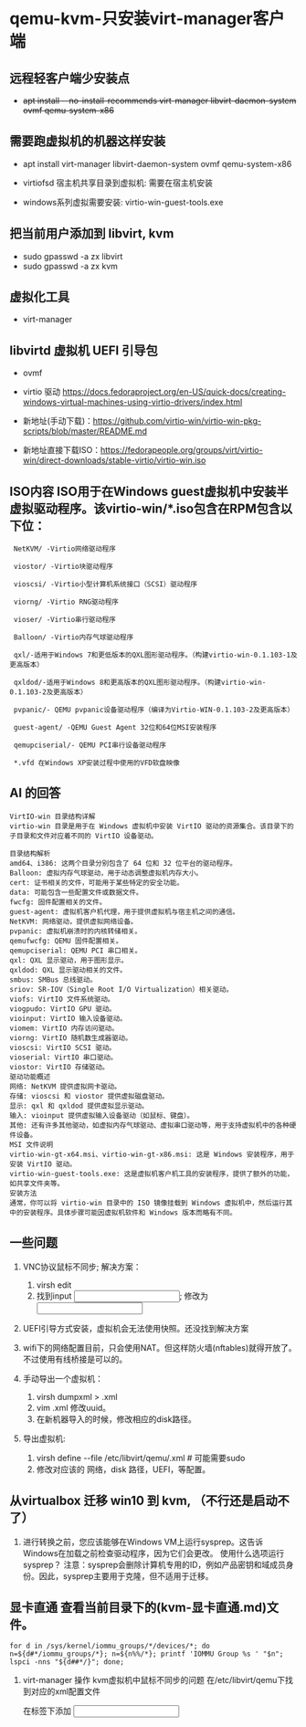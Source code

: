 # qemu-kvm-只安装virt-manager客户端

## 远程轻客户端少安装点
 - ~~apt install --no-install-recommends virt-manager libvirt-daemon-system ovmf qemu-system-x86~~


## 需要跑虚拟机的机器这样安装
- apt install virt-manager libvirt-daemon-system ovmf qemu-system-x86

- virtiofsd 宿主机共享目录到虚拟机: 需要在宿主机安装
- windows系列虚拟需要安装: virtio-win-guest-tools.exe


## 把当前用户添加到 libvirt, kvm

- sudo gpasswd -a zx libvirt
- sudo gpasswd -a zx kvm


## 虚拟化工具

- virt-manager


## libvirtd 虚拟机 UEFI 引导包

- ovmf


- virtio 驱动 https://docs.fedoraproject.org/en-US/quick-docs/creating-windows-virtual-machines-using-virtio-drivers/index.html
- 新地址(手动下载)：https://github.com/virtio-win/virtio-win-pkg-scripts/blob/master/README.md
- 新地址直接下载ISO：https://fedorapeople.org/groups/virt/virtio-win/direct-downloads/stable-virtio/virtio-win.iso


## ISO内容 ISO用于在Windows guest虚拟机中安装半虚拟驱动程序。该virtio-win/*.iso包含在RPM包含以下位：

```
 NetKVM/ -Virtio网络驱动程序
 
 viostor/ -Virtio块驱动程序
 
 vioscsi/ -Virtio小型计算机系统接口（SCSI）驱动程序
 
 viorng/ -Virtio RNG驱动程序
 
 vioser/ -Virtio串行驱动程序
 
 Balloon/ -Virtio内存气球驱动程序
 
 qxl/-适用于Windows 7和更低版本的QXL图形驱动程序。（构建virtio-win-0.1.103-1及更高版本）
 
 qxldod/-适用于Windows 8和更高版本的QXL图形驱动程序。（构建virtio-win-0.1.103-2及更高版本）
 
 pvpanic/- QEMU pvpanic设备驱动程序（编译为Virtio-WIN-0.1.103-2及更高版本）
 
 guest-agent/ -QEMU Guest Agent 32位和64位MSI安装程序
 
 qemupciserial/- QEMU PCI串行设备驱动程序
 
 *.vfd 在Windows XP安装过程中使用的VFD软盘映像
```

## AI 的回答

```text
VirtIO-win 目录结构详解
virtio-win 目录是用于在 Windows 虚拟机中安装 VirtIO 驱动的资源集合。该目录下的子目录和文件对应着不同的 VirtIO 设备驱动。

目录结构解析
amd64、i386: 这两个目录分别包含了 64 位和 32 位平台的驱动程序。
Balloon: 虚拟内存气球驱动，用于动态调整虚拟机内存大小。
cert: 证书相关的文件，可能用于某些特定的安全功能。
data: 可能包含一些配置文件或数据文件。
fwcfg: 固件配置相关的文件。
guest-agent: 虚拟机客户机代理，用于提供虚拟机与宿主机之间的通信。
NetKVM: 网络驱动，提供虚拟网络设备。
pvpanic: 虚拟机崩溃时的内核转储相关。
qemufwcfg: QEMU 固件配置相关。
qemupciserial: QEMU PCI 串口相关。
qxl: QXL 显示驱动，用于图形显示。
qxldod: QXL 显示驱动相关的文件。
smbus: SMBus 总线驱动。
sriov: SR-IOV（Single Root I/O Virtualization）相关驱动。
viofs: VirtIO 文件系统驱动。
viogpudo: VirtIO GPU 驱动。
vioinput: VirtIO 输入设备驱动。
viomem: VirtIO 内存访问驱动。
viorng: VirtIO 随机数生成器驱动。
vioscsi: VirtIO SCSI 驱动。
vioserial: VirtIO 串口驱动。
viostor: VirtIO 存储驱动。
驱动功能概述
网络: NetKVM 提供虚拟网卡驱动。
存储: vioscsi 和 viostor 提供虚拟磁盘驱动。
显示: qxl 和 qxldod 提供虚拟显示驱动。
输入: vioinput 提供虚拟输入设备驱动（如鼠标、键盘）。
其他: 还有许多其他驱动，如虚拟内存气球驱动、虚拟串口驱动等，用于支持虚拟机中的各种硬件设备。
MSI 文件说明
virtio-win-gt-x64.msi、virtio-win-gt-x86.msi: 这是 Windows 安装程序，用于安装 VirtIO 驱动。
virtio-win-guest-tools.exe: 这是虚拟机客户机工具的安装程序，提供了额外的功能，如共享文件夹等。
安装方法
通常，你可以将 virtio-win 目录中的 ISO 镜像挂载到 Windows 虚拟机中，然后运行其中的安装程序。具体步骤可能因虚拟机软件和 Windows 版本而略有不同。
```


## 一些问题
1. VNC协议鼠标不同步; 解决方案：
	1) virsh edit <vm name>
	2) 找到input <input type='mouse' bus='ps2'/>;
	修改为<input type='tablet' bus='usb'/>

2. UEFI引导方式安装，虚拟机会无法使用快照。还没找到解决方案

3. wifi下的网络配置目前，只会使用NAT。但这样防火墙(nftables)就得开放了。
   不过使用有线桥接是可以的。


4. 手动导出一个虚拟机：
	1) virsh dumpxml <vm name> > <vm name>.xml
	2) vim <vm name>.xml 修改uuid。
	3) 在新机器导入的时候，修改相应的disk路径。

5. 导出虚拟机:
	1) virsh define --file /etc/libvirt/qemu/<vm name>.xml # 可能需要sudo
	2) 修改对应该的 网络，disk 路径，UEFI，等配置。



## 从virtualbox 迁移 win10 到 kvm, （不行还是启动不了）

1. 进行转换之前，您应该能够在Windows VM上运行sysprep。这告诉Windows在加载之前检查驱动程序，因为它们会更改。
	使用什么选项运行sysprep？
	注意：sysprep会删除计算机专用的ID，例如产品密钥和域成员身份。因此，sysprep主要用于克隆，但不适用于迁移。


## 显卡直通 查看当前目录下的(kvm-显卡直通.md)文件。

```shell
for d in /sys/kernel/iommu_groups/*/devices/*; do n=${d#*/iommu_groups/*}; n=${n%%/*}; printf 'IOMMU Group %s ' "$n"; lspci -nns "${d##*/}"; done;
```

1. virt-manager 操作 kvm虚拟机中鼠标不同步的问题
	在/etc/libvirt/qemu下找到对应的xml配置文件
	
	在<devices>标签下添加
	<input type='tablet' bus='usb'/>

